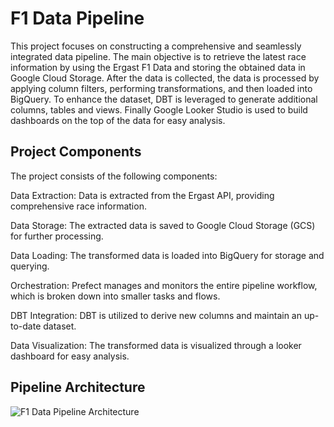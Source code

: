 # F1 Data Pipeline
This project focuses on constructing a comprehensive and seamlessly integrated data pipeline. The main objective is to retrieve the latest race information by using the Ergast F1 Data and storing the obtained data in Google Cloud Storage. After the data is collected, the data is processed by applying column filters, performing transformations, and then loaded into BigQuery. To enhance the dataset, DBT is leveraged to generate additional columns, tables and views. Finally Google Looker Studio is used to build dashboards on the top of the data for easy analysis.

## Project Components
The project consists of the following components:

Data Extraction: Data is extracted from the Ergast API, providing comprehensive race information.

Data Storage: The extracted data is saved to Google Cloud Storage (GCS) for further processing.

Data Loading: The transformed data is loaded into BigQuery for storage and querying.

Orchestration: Prefect manages and monitors the entire pipeline workflow, which is broken down into smaller tasks and flows.

DBT Integration: DBT is utilized to derive new columns and maintain an up-to-date dataset.

Data Visualization: The transformed data is visualized through a looker dashboard for easy analysis.

## Pipeline Architecture
![F1 Data Pipeline Architecture](https://github.com/user-attachments/assets/e6428096-b2c3-48c7-bfa4-3826de0cae0c)
